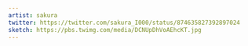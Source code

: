 ```yaml
---
artist: sakura
twitter: https://twitter.com/sakura_I000/status/874635827392897024
sketch: https://pbs.twimg.com/media/DCNUpDhVoAEhcKT.jpg
---
```

